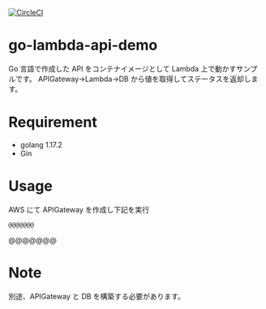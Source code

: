 [![CircleCI](https://circleci.com/gh/circleci/circleci-docs.svg?style=shield)](https://circleci.com/gh/KEMPER0530/go-lambda-api-demo)

# go-lambda-api-demo

Go 言語で作成した API をコンテナイメージとして Lambda 上で動かすサンプルです。
APIGateway→Lambda→DB から値を取得してステータスを返却します。

# Requirement

- golang 1.17.2
- Gin

# Usage

AWS にて APIGateway を作成し下記を実行

```
@@@@@@@
```

@@@@@@@

# Note

別途、APIGateway と DB を構築する必要があります。
